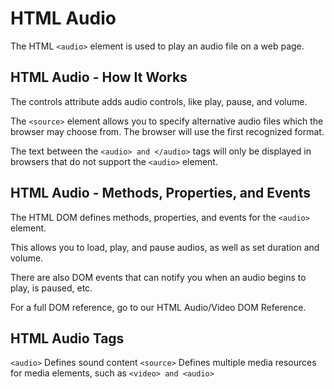 # HTML Audio

The HTML `<audio>` element is used to play an audio file on a web page.

## HTML Audio - How It Works

The controls attribute adds audio controls, like play, pause, and volume.

The `<source>` element allows you to specify alternative audio files which the browser may choose from. The browser will use the first recognized format.

The text between the `<audio> and </audio>` tags will only be displayed in browsers that do not support the `<audio>` element.

## HTML Audio - Methods, Properties, and Events

The HTML DOM defines methods, properties, and events for the `<audio>` element.

This allows you to load, play, and pause audios, as well as set duration and volume.

There are also DOM events that can notify you when an audio begins to play, is paused, etc.

For a full DOM reference, go to our HTML Audio/Video DOM Reference.

## HTML Audio Tags

`<audio>` Defines sound content
`<source>` Defines multiple media resources for media elements, such as `<video> and <audio>`
